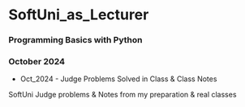 # SoftUni_as_Lecturer

### Programming Basics with Python
### October 2024

- Oct_2024 - Judge Problems Solved in Class & Class Notes

SoftUni Judge problems &amp; Notes from my preparation &amp; real classes
